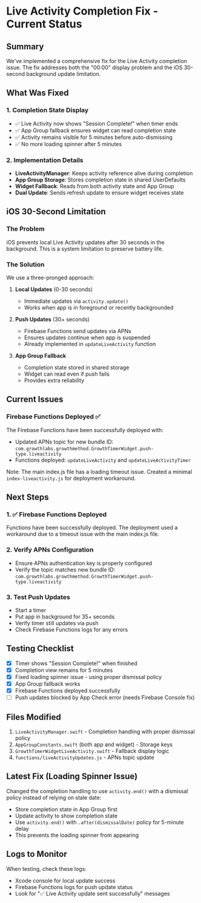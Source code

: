 # Live Activity Completion Fix - Current Status

## Summary

We've implemented a comprehensive fix for the Live Activity completion issue. The fix addresses both the "00:00" display problem and the iOS 30-second background update limitation.

## What Was Fixed

### 1. Completion State Display
- ✅ Live Activity now shows "Session Complete!" when timer ends
- ✅ App Group fallback ensures widget can read completion state
- ✅ Activity remains visible for 5 minutes before auto-dismissing
- ✅ No more loading spinner after 5 minutes

### 2. Implementation Details
- **LiveActivityManager**: Keeps activity reference alive during completion
- **App Group Storage**: Stores completion state in shared UserDefaults
- **Widget Fallback**: Reads from both activity state and App Group
- **Dual Update**: Sends refresh update to ensure widget receives state

## iOS 30-Second Limitation

### The Problem
iOS prevents local Live Activity updates after 30 seconds in the background. This is a system limitation to preserve battery life.

### The Solution
We use a three-pronged approach:

1. **Local Updates** (0-30 seconds)
   - Immediate updates via `activity.update()`
   - Works when app is in foreground or recently backgrounded

2. **Push Updates** (30+ seconds)
   - Firebase Functions send updates via APNs
   - Ensures updates continue when app is suspended
   - Already implemented in `updateLiveActivity` function

3. **App Group Fallback**
   - Completion state stored in shared storage
   - Widget can read even if push fails
   - Provides extra reliability

## Current Issues

### Firebase Functions Deployed ✅
The Firebase Functions have been successfully deployed with:
- Updated APNs topic for new bundle ID: `com.growthlabs.growthmethod.GrowthTimerWidget.push-type.liveactivity`
- Functions deployed: `updateLiveActivity` and `updateLiveActivityTimer`

Note: The main index.js file has a loading timeout issue. Created a minimal `index-liveactivity.js` for deployment workaround.

## Next Steps

### 1. ✅ Firebase Functions Deployed
Functions have been successfully deployed. The deployment used a workaround due to a timeout issue with the main index.js file.

### 2. Verify APNs Configuration
- Ensure APNs authentication key is properly configured
- Verify the topic matches new bundle ID: `com.growthlabs.growthmethod.GrowthTimerWidget.push-type.liveactivity`

### 3. Test Push Updates
- Start a timer
- Put app in background for 35+ seconds
- Verify timer still updates via push
- Check Firebase Functions logs for any errors

## Testing Checklist

- [x] Timer shows "Session Complete!" when finished
- [x] Completion view remains for 5 minutes
- [x] Fixed loading spinner issue - using proper dismissal policy
- [x] App Group fallback works
- [x] Firebase Functions deployed successfully
- [ ] Push updates blocked by App Check error (needs Firebase Console fix)

## Files Modified

1. `LiveActivityManager.swift` - Completion handling with proper dismissal policy
2. `AppGroupConstants.swift` (both app and widget) - Storage keys
3. `GrowthTimerWidgetLiveActivity.swift` - Fallback display logic
4. `functions/liveActivityUpdates.js` - APNs topic update

## Latest Fix (Loading Spinner Issue)

Changed the completion handling to use `activity.end()` with a dismissal policy instead of relying on stale date:
- Store completion state in App Group first
- Update activity to show completion state
- Use `activity.end()` with `.after(dismissalDate)` policy for 5-minute delay
- This prevents the loading spinner from appearing

## Logs to Monitor

When testing, check these logs:
- Xcode console for local update success
- Firebase Functions logs for push update status
- Look for "✅ Live Activity update sent successfully" messages